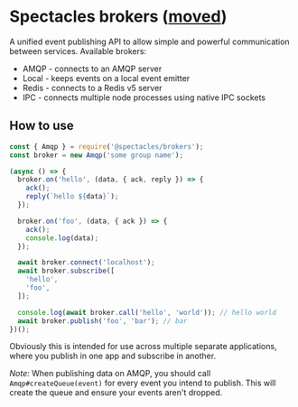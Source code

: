 # Spectacles brokers ([moved](https://github.com/spec-tacles/spectacles.js))

A unified event publishing API to allow simple and powerful communication between services. Available brokers:

- AMQP - connects to an AMQP server
- Local - keeps events on a local event emitter
- Redis - connects to a Redis v5 server
- IPC - connects multiple node processes using native IPC sockets

## How to use

```js
const { Amqp } = require('@spectacles/brokers');
const broker = new Amqp('some group name');

(async () => {
  broker.on('hello', (data, { ack, reply }) => {
    ack();
    reply(`hello ${data}`);
  });

  broker.on('foo', (data, { ack }) => {
    ack();
    console.log(data);
  });

  await broker.connect('localhost');
  await broker.subscribe([
    'hello',
    'foo',
  ]);

  console.log(await broker.call('hello', 'world')); // hello world
  await broker.publish('foo', 'bar'); // bar
})();
```

Obviously this is intended for use across multiple separate applications, where you publish in one app and subscribe in another.

*Note:* When publishing data on AMQP, you should call `Amqp#createQueue(event)` for every event you intend to publish.
This will create the queue and ensure your events aren't dropped.
